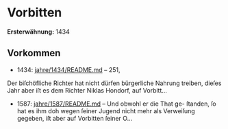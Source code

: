 # Vorbitten

**Ersterwähnung:** 1434

## Vorkommen
- 1434: [jahre/1434/README.md](../jahre/1434/README.md) – 251,

Der biſchöfliche Richter hat nicht dürfen bürgerliche
Nahrung treiben, dieſes Jahr aber iſt es dem Richter
Niklas Hondorf, auf Vorbitt...
- 1587: [jahre/1587/README.md](../jahre/1587/README.md) – Und obwohl er die That ge-
ſtanden, ſo hat es ihm doh wegen ſeiner Jugend nicht
mehr als Verweiſung gegeben, iſt aber auf Vorbitten
ſeiner O...
